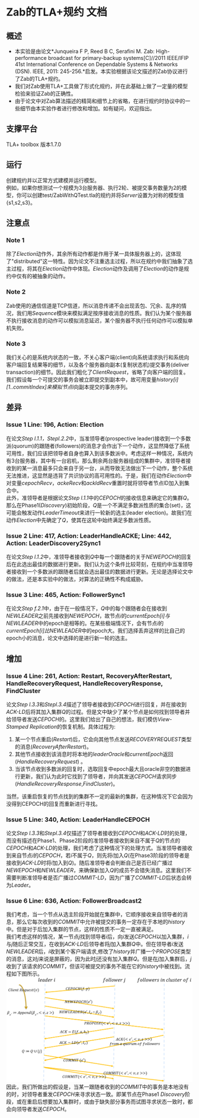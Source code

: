 # Zab的TLA+规约 文档

## 概述
-	本实验是由论文*Junqueira F P, Reed B C, Serafini M. Zab: High-performance broadcast for primary-backup systems[C]//2011 IEEE/IFIP 41st International Conference on Dependable Systems & Networks (DSN). IEEE, 2011: 245-256.*启发。本实验根据该论文描述的Zab协议进行了Zab的TLA+规约。
-	我们对Zab使用TLA+工具做了形式化规约，并在此基础上做了一定量的模型检验来验证Zab的正确性。
-	由于论文中对Zab算法描述的精简和细节上的省略，在进行规约时协议中的一些细节由本实验作者进行修改和增加。如有疑问，欢迎指出。

## 支撑平台
TLA+ toolbox 版本1.7.0

## 运行
创建规约并以正常方式建模并运行模型。  
例如，如果你想测试一个规模为3台服务器、执行2轮、被提交事务数量为2的模型，你可以创建test/ZabWithQTest.tla的规约并将*Server*设置为对称的模型值{s1,s2,s3}。

## 注意点

### Note 1
除了*Election*动作外，其余所有动作都是作用于某一具体服务器上的，这体现了"distributed"这一特性。因为论文不注重选主过程，所以在规约中我们抽象了选主过程，将其在*Election*动作中体现。*Election*动作及调用了*Election*的动作是规约中仅有的被抽象的动作。

### Note 2
Zab使用的通信信道是TCP信道，所以消息传递不会出现丢包、冗余、乱序的情况，我们用*Sequence*模块来模拟满足按序接收消息的性质。我们认为某个服务器不执行接收消息的动作可以模拟消息延迟，某个服务器不执行任何动作可以模拟单机失败。

### Note 3
我们关心的是系统内状态的一致，不关心客户端(client)向系统请求执行和系统向客户端回复结果等的细节，以及各个服务器向副本(复制状态机)提交事务(deliver transaction)的细节。因此我们粗化了*ClientRequest*，省略了向客户端的回复。我们假设每一个可提交的事务会被立即提交到副本中，故可用变量*history[i][1..commitIndex]*来模拟节点*i*向副本提交的事务序列。

## 差异

### Issue 1 Line: 196, Action: Election
在论文*Step l.1.1，Stepl.2.2*中，当准领导者(prospective leader)接收到一个多数派(quorum)的跟随者(followers)的消息才会作出下一个动作，这显然降低了系统可用性，我们应该把领导者自身也算入到该多数派中。考虑这样一种情况，系统内有3台服务器，其中有一台宕机，那么剩余两台服务器组成的集群中，准领导者接收到的某一消息最多只会来自于另一台，从而导致无法做出下一个动作，整个系统无法推进，这显然是违背了共识协议的高可用性的。于是，我们在动作*Election*中对变量*cepochRecv*，*ackeRecv*和*ackldRecv*重置时就将领导者节点ID加入到集合中。  
此外，准领导者是根据论文*Step l.1.1*中的*CEPOCH*的接收信息来确定它的集群*Q*。那么在Phase1(*Discovery*)初始阶段，*Q*是一个不满足多数派性质的集合(set)，这可能会触发动作*LeaderTimeout*来进行一轮新的选主(leader election)。故我们在动作*Election*中先确定了*Q*，使其在这轮中始终满足多数派性质。


### Issue 2 Line: 417, Action: LeaderHandleACKE; Line: 442, Action: LeaderDiscovery2Sync1
在论文*Step l.1.2*中，准领导者接收到*Q*中每一个跟随者的关于*NEWEPOCH*的回复后在此选出最佳的数据进行更新。我们认为这个条件比较苛刻，在规约中当准领导者接收到一个多数派的跟随者后就会选出最佳的数据进行更新。无论是选择论文中的做法，还是本实验中的做法，对算法的正确性不构成威胁。

### Issue 3 Line: 465, Action: FollowerSync1
在论文*Step f.2.1*中，由于在一般情况下，*Q*中的每个跟随者会在接收到*NEWLEADER*之前先接收到*NEWEPOCH*，故节点*i*的*currentEpoch[i]*与*NEWLEADER*中的epoch是相等的。在某些极端情况下，会有节点*i*的*currentEpoch[i]*比*NEWLEADER*中的epoch大。我们选择丢弃这样的比自己的epoch小的消息，论文中选择的是进行新一轮的选主。


## 增加

### Issue 4 Line: 261, Action: Restart, RecoveryAfterRestart, HandleRecoveryRequest, HandleRecoveryResponse, FindCluster
论文*Step l.3.3*和*Stepl.3.4*描述了领导者接收到*CEPOCH*进行回复，并在接收到*ACK-LD*后将其加入集群*Q*的过程。但是文中缺少了某个节点是如何找到领导者并给领导者发送*CEPOCH*的。这里我们给出了自己的想法，我们模仿*View-Stamped Replication*的恢复机制。具体过程为:  
1.	某一个节点重启(*Restart*)后，它会向其他节点发送*RECOVERYREQUEST*类型的消息(*RecoveryAfterRestart*)。	  
2.	其他节点接收到该消息时将本地的*leaderOracle*和*currentEpoch*返回(*HandleRecoveryRequest*)  。
3.	当该节点收到多数派的回复时，选取回复中epoch最大且oracle非空的数据进行更新，我们认为此时它找到了领导者，并向其发送*CEPOCH*请求同步(*HandleRecoveryResponse*,*FindCluster*)。  

当然，该重启恢复的节点找到的集群不一定的最新的集群，在这种情况下它会因为没得到CEPOCH的回复而重新进行寻找。

### Issue 5 Line: 340, Action: LeaderHandleCEPOCH
论文*Step l.3.3*和*Stepl.3.4*仅描述了领导者接收到*CEPOCH*和*ACK-LD*时的处理，而没有描述在Phase1、Phase2阶段的准领导者接收到来自不属于*Q*的节点的*CEPOCH*和*ACK-LD*的处理，我们考虑了这种情况下的处理方式。当准领导者接收到来自节点*i*的*CEPOCH*，若*i*不属于*Q*，则先将*i*加入*Q*(在Phase3阶段的领导者是接收到*ACK-LD*时将*i*加入到*Q*)。随后准领导者会判断自己是否已经广播过*NEWEPOCH*和*NEWLEADER*，来确保新加入*Q*的成员不会错失消息。这里我们不需要判断准领导者是否广播过*COMMIT-LD*，因为广播了*COMMIT-LD*后状态会转为*Leader*。

### Issue 6 Line: 636, Action: FollowerBroadcast2
我们考虑，当一个节点从选主阶段开始就在集群中，它顺序接收来自领导者的消息，那么它每次收到的*COMMIT*中允许被提交的事务一定存在于本地的*history*中。但是对于后加入集群的节点，这样的性质不一定一直被满足。  
我们考虑这样的情况，某一节点*j*找到领导者*i*后，向*i*发送*CEPOCH*以加入集群，*i*与*j*随后正常交互，在收到*ACK-LD*后领导者将*j*加入集群*Q*中。但在领导者*i*发送*NEWLEADER*后，*i*收到某个客户端请求,修改了*history*并广播一个*PROPOSE*类型的消息，这对*j*来说是屏蔽的，因为此时*j*还没有加入集群*Q*。但是在*j*加入集群后，*j*收到了该请求的*COMMIT*，但该可被提交的事务不能在它的*history*中被找到。流程如下图所示。
![pic recovery](picture/pic_recovery.PNG)  
因此，我们所做出的假设是，当某一跟随者收到的*COMMIT*中的事务是本地没有的时，对领导者重发*CEPOCH*来寻求状态一致。即某节点在Phase1 *Discovery*阶段，或在重启后想要加入集群时，或由于缺失部分事务而试图寻求状态一致时，都会向领导者发送*CEPOCH*。